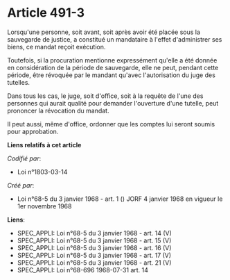 # Article 491-3

Lorsqu'une personne, soit avant, soit après avoir été placée sous la sauvegarde de justice, a constitué un mandataire à
l'effet d'administrer ses biens, ce mandat reçoit exécution.

Toutefois, si la procuration mentionne expressément qu'elle a été donnée en considération de la période de sauvegarde, elle
ne peut, pendant cette période, être révoquée par le mandant qu'avec l'autorisation du juge des tutelles.

Dans tous les cas, le juge, soit d'office, soit à la requête de l'une des personnes qui aurait qualité pour demander
l'ouverture d'une tutelle, peut prononcer la révocation du mandat.

Il peut aussi, même d'office, ordonner que les comptes lui seront soumis pour approbation.

**Liens relatifs à cet article**

_Codifié par_:

  - Loi n°1803-03-14

_Créé par_:

  - Loi n°68-5 du 3 janvier 1968 - art. 1 () JORF 4 janvier 1968 en vigueur le 1er novembre 1968

**Liens**:

  - SPEC_APPLI: Loi n°68-5 du 3 janvier 1968 - art. 14 (V)
  - SPEC_APPLI: Loi n°68-5 du 3 janvier 1968 - art. 15 (V)
  - SPEC_APPLI: Loi n°68-5 du 3 janvier 1968 - art. 16 (V)
  - SPEC_APPLI: Loi n°68-5 du 3 janvier 1968 - art. 17 (V)
  - SPEC_APPLI: Loi n°68-5 du 3 janvier 1968 - art. 21 (V)
  - SPEC_APPLI: Loi n°68-696 1968-07-31 art. 14
